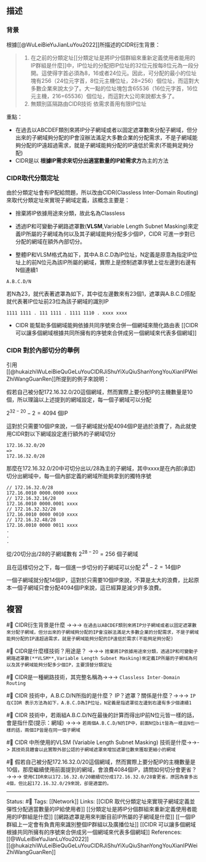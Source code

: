 ## 描述
  
### 背景
根據[[@WuLeiBieYuJianLuYou2022]]所描述的CIDR衍生背景：
> 1.  在之前的分類定址[[分類定址是將IP分個群組來重新定義使用者能用的IP群組是什麼]]中，IP位址的分配把IP位址的32位元按每8位元為一段分開。這使得字首必須為8，16或者24位元。因此，可分配的最小的位址塊有256（24位元字首，8位元主機位址，28=256）個位址，而這對大多數企業來說太少了。大一點的位址塊包含65536（16位元字首，16位元主機，216=65536）個位址，而這對大公司來說都太多了。
> 2.  無類別區隔路由CIDR技術 依需求善用有限IP位址


重點：
- 在過去以ABCDEF類別來將IP分子網域或者以固定遮罩數來分配子網域，但分出來的子網域夠分配的IP會沒辦法滿足大多數企業的分配需求，不是子網域能夠分配的IP遠超過需求，就是子網域能夠分配的IP遠低於需求(不能夠足夠分配)
- CIDR是以 **根據IP需求來切分出適當數量的IP給需求方**為主的方法


### CIDR取代分類定址
由於分類定址會有IP配給問題，所以改由CIDR(Classless Inter-Domain Routing)來取代分類定址來實現子網域定義，該概念主要是：
- 捨棄將IP依據用途來分類，故此名為Classless
- 透過IP和可變動子網路遮罩數(**VLSM**,Variable Length Subnet Masking)來定義IP所屬的子網域為何以及其子網域能夠分配多少個IP，CIDR 可進一步對已分配的網域在額外內部切分。

- 整體IP和VLSM格式為如下，其中A.B.C.D為IP位址，N定義是原意為指定IP位址上的前N位元為該IP所屬的網域，實際上是控制遮罩序號上從左邊到右邊有N個連續1
```
A.B.C.D/N
```
若N為23，就代表著遮罩為如下，其中從左邊數來有23個1，遮罩與A.B.C.D搭配就代表著IP位址前23位為該子網域的識別IP
```
1111 1111 . 111 1111 . 1111 1110 . xxxx xxxx
```
-  CIDR 能幫助多個網域能夠依據共同序號來合併一個網域來簡化路由表
[[CIDR 可以讓多個網域根據共同所擁有的序號來合併成另一個網域來代表多個網域]]
	
### CIDR 對於內部切分的舉例
引用[[@hukaizhiWuLeiBieQuGeLuYouCIDRJiShuYiXuQiuShanYongYouXianIPWeiZhiWangGuanRen]]所提到的例子來說明：

假若自己被分配172.16.32.0/20這個網域，然而實際上要分配IP的主機數量是10個，所以理論以上述提到的網域設定，每一個子網域可以分配

$2^{32-20}-2 = 4094$ 個IP

這對於只需要10個IP來說，一個子網域就分配4094個IP是過於浪費了，為此就使用CIDR對以下網域設定進行額外的子網域切分
```
172.16.32.0/20
=> 
172.16.32.0/28
```

那麼在172.16.32.0/20中可切分出以/28為主的子網域，其中xxxx是在內部(承認)切分出網域中，每一個內部定義的網域所能夠拿到的獨特序號
```
// 172.16.32.0/28
172.16.0010 0000.0000 xxxx
// 172.16.32.16/28
172.16.0010 0000.0001 xxxx
// 172.16.32.32/28
172.16.0010 0000 0010 xxxx
// 172.16.32.48/28
172.16.0010 0000 0011 xxxx
.
.
.
```

從/20切分出/28的子網域數有
$2^{28-20} = 256$ 個子網域

且在這樣切分之下，每一個進一步切分的子網域可以分配
$2^{4} - 2 =14$個IP

一個子網域就分配14個IP，這對於只需要10個IP來說，不算是太大的浪費，比起原本一個子網域只會分配4094個IP來說，這已經算是減少許多浪費。
## 複習



#🧠 CIDR衍生背景是什麼 ->->-> `在過去以ABCDEF類別來將IP分子網域或者以固定遮罩數來分配子網域，但分出來的子網域夠分配的IP會沒辦法滿足大多數企業的分配需求，不是子網域能夠分配的IP遠超過需求，就是子網域能夠分配的IP遠低於需求(不能夠足夠分配)`
<!--SR:!2023-12-14,345,250-->

#🧠 CIDR是什麼樣技術？用途是？ ->->-> `捨棄將IP依據用途來分類，透過IP和可變動子網路遮罩數(**VLSM**,Variable Length Subnet Masking)來定義IP所屬的子網域為何以及其子網域能夠分配多少個IP，主要頂替分類定址`
<!--SR:!2023-01-15,10,250-->

#🧠 CIDR是一種網路技術，其完整名稱為->->-> `Classless Inter-Domain Routing`
<!--SR:!2023-01-15,10,250-->

#🧠 CIDR 技術中，A.B.C.D/N所指的是什麼？ IP？遮罩？關係是什麼？->->-> `IP在CIDR 表示方法為如下，A.B.C.D為IP位址，N定義是指遮罩從左邊到右邊有多少個連續1`
<!--SR:!2023-03-04,175,250-->

#🧠 CIDR 技術中，若兩組A.B.C.D/N在最後的計算而得出IP前N位元皆一樣的話，會是指什麼(提示：網域) ->->-> `若兩個A.B.C.D/N的IP中，前面N位bit皆為一樣且N也一樣的話，兩個IP皆是在同一個子網域`
<!--SR:!2023-04-08,184,245-->

#🧠 CIDR 中所使用的VLSM (Variable Length Subnet Masking) 技術是什麼->->-> `其技術具體會以此實際外部公認的子網域遮罩來增加遮罩位數來獲取更細小的網域`
<!--SR:!2023-03-17,183,250-->
	
#🧠 假若自己被分配172.16.32.0/20這個網域，然而實際上要分配IP的主機數量是10個，那麼繼續使用前面提到的網域，會浪費4084個IP，請問如何切分會更省？ ->->-> `使用CIDR來以172.16.32.0/20繼續切分成172.16.32.0/28會更省，原因為會多出4個，但比起172.16.32.0/29來說，卻是適當的。`
<!--SR:!2023-04-13,200,250-->
	
	
---
Status: #🌱 
Tags:
[[Network]]
Links:
[[CIDR 取代分類定址來實現子網域定義並彈性分配適當數量的IP給使用者]]
[[分類定址是將IP分個群組來重新定義使用者能用的IP群組是什麼]]
[[網路遮罩是用來判斷目前IP所屬的子網域是什麼]]
[[一個IP群組上一定會有負責用來識別整個IP群組以及廣播位址]]
[[CIDR 可以讓多個網域根據共同所擁有的序號來合併成另一個網域來代表多個網域]]
References:
[[@WuLeiBieYuJianLuYou2022]]
[[@hukaizhiWuLeiBieQuGeLuYouCIDRJiShuYiXuQiuShanYongYouXianIPWeiZhiWangGuanRen]]

